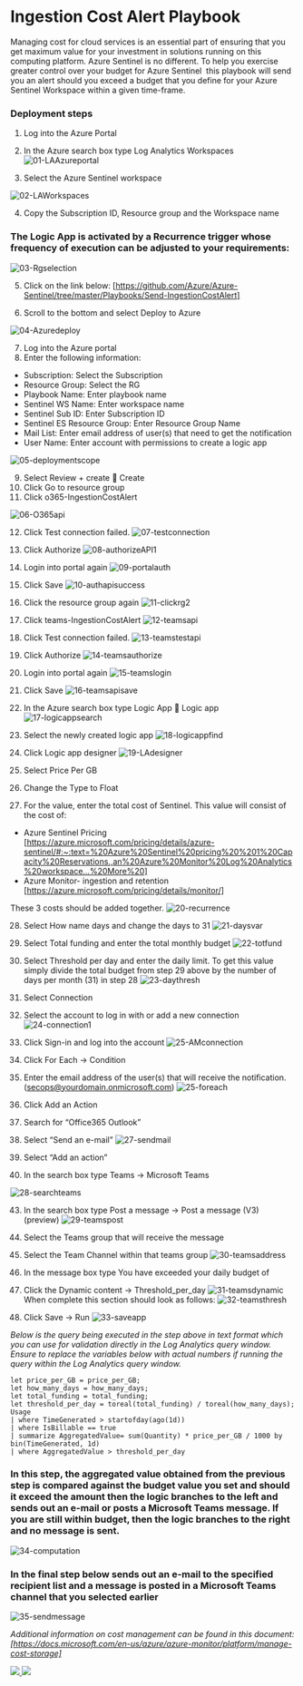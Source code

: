 # Ingestion Cost Alert Playbook
Managing cost for cloud services is an essential part of ensuring that you get maximum value for your investment in solutions running on this computing platform. Azure Sentinel is no different. To help you exercise greater control over your budget for Azure Sentinel  this playbook will send you an alert should you exceed a budget that you define for your Azure Sentinel Workspace within a given time-frame. 

### Deployment steps
1.	Log into the Azure Portal
2.	In the Azure search box type Log Analytics Workspaces
![01-LAAzureportal](../Send-IngestionCostAlert/images/01-LAAzureportal.png)


3. Select the Azure Sentinel workspace

![02-LAWorkspaces](../Send-IngestionCostAlert/images/02-LAWorkspaces.png)

4.	Copy the Subscription ID, Resource group and the Workspace name

### The Logic App is activated by a Recurrence trigger whose frequency of execution can be adjusted to your requirements:

![03-Rgselection](../Send-IngestionCostAlert/images/03-rgselection.png)

5.	Click on the link below: [https://github.com/Azure/Azure-Sentinel/tree/master/Playbooks/Send-IngestionCostAlert]

6.	Scroll to the bottom and select Deploy to Azure

![04-Azuredeploy](../Send-IngestionCostAlert/images/04-azuredeploy.png)



7.	Log into the Azure portal 
8.	Enter the following information:
-	Subscription: Select the Subscription
-	Resource Group: Select the RG
-	Playbook Name: Enter playbook name
-	Sentinel WS Name: Enter workspace name
-	Sentinel Sub ID: Enter Subscription ID
-	Sentinel ES Resource Group: Enter Resource Group Name
-	Mail List: Enter email address of user(s) that need to get the notification
-	User Name: Enter account with permissions to create a logic app

![05-deploymentscope](../Send-IngestionCostAlert/images/05-deploymentscope.png)

9.	Select Review + create  Create
10.	Click Go to resource group
11.	Click o365-IngestionCostAlert



![06-O365api](../Send-IngestionCostAlert/images/06-O365api.png)

12.	Click Test connection failed.
![07-testconnection](../Send-IngestionCostAlert/images/07-testconnection.png)

13.	Click Authorize
![08-authorizeAPI1](../Send-IngestionCostAlert/images/08-authorizeAPI1.png)

14.	Login into portal again
![09-portalauth](../Send-IngestionCostAlert/images/09-portalauth.png)

15.	Click Save
![10-authapisuccess](../Send-IngestionCostAlert/images/10-authapisuccess.png)

16.	Click the resource group again
![11-clickrg2](../Send-IngestionCostAlert/images/11-clickrg2.png)

17.	Click teams-IngestionCostAlert
![12-teamsapi](../Send-IngestionCostAlert/images/12-teamsapi.png)

18.	Click Test connection failed.
![13-teamstestapi](../Send-IngestionCostAlert/images/13-teamstestapi.png)

19.	Click Authorize
![14-teamsauthorize](../Send-IngestionCostAlert/images/14-teamsauthorize.png)

20.	Login into portal again
![15-teamslogin](../Send-IngestionCostAlert/images/15-teamslogin.png)

21.	Click Save
![16-teamsapisave](../Send-IngestionCostAlert/images/16-teamsapisave.png)

22.	In the Azure search box type Logic App  Logic app
![17-logicappsearch](../Send-IngestionCostAlert/images/17-logicappsearch.png)

23.	Select the newly created logic app
![18-logicappfind](../Send-IngestionCostAlert/images/18-logicappfind.png)

24.	Click Logic app designer
![19-LAdesigner](../Send-IngestionCostAlert/images/19-LAdesigner.png)

25.	Select Price Per GB
26.	Change the Type to Float
27.	For the value, enter the total cost of Sentinel. This value will consist of the cost of:
-	Azure Sentinel  Pricing [https://azure.microsoft.com/pricing/details/azure-sentinel/#:~:text=%20Azure%20Sentinel%20pricing%20%201%20Capacity%20Reservations.,an%20Azure%20Monitor%20Log%20Analytics%20workspace...%20More%20] 
-	Azure Monitor- ingestion and retention [https://azure.microsoft.com/pricing/details/monitor/]

These 3 costs should be added together.
![20-recurrence](../Send-IngestionCostAlert/images/20-recurrence.png)

28.	Select How name days and change the days to 31
![21-daysvar](../Send-IngestionCostAlert/images/21-daysvar.png)
29.	Select Total funding and enter the total monthly budget
![22-totfund](../Send-IngestionCostAlert/images/22-totfund.png)
30.	Select Threshold per day and enter the daily limit. To get this value simply divide the total budget from step 29 above by the number of days per month (31) in step 28
![23-daythresh](../Send-IngestionCostAlert/images/23-dailythresh.png)

31.	Select Connection
32.	Select the account to log in with or add a new connection
![24-connection1](../Send-IngestionCostAlert/images/24-connection1.png)

33.	Click Sign-in and log into the account
![25-AMconnection](../Send-IngestionCostAlert/images/25-AMconnection.png)

34.	Click For Each -> Condition
35.	Enter the email address of the user(s) that will receive the notification. (secops@yourdomain.onmicrosoft.com)
![25-foreach](../Send-IngestionCostAlert/images/25-foreach.png)

38.	Click Add an Action
39.	Search for “Office365 Outlook”
40.	Select “Send an e-mail”
![27-sendmail](../Send-IngestionCostAlert/images/27-sendmail.png)
41.	Select “Add an action”
42.	In the search box type Teams -> Microsoft Teams

![28-searchteams](../Send-IngestionCostAlert/images/28-searchteams.png)

43.	In the search box type Post a message -> Post a message (V3) (preview)
![29-teamspost](../Send-IngestionCostAlert/images/29-teamspost.png)

44.	Select the Teams group that will receive the message
45.	Select the Team Channel within that teams group
![30-teamsaddress](../Send-IngestionCostAlert/images/30-teamsaddress.png)
46.	In the message box type You have exceeded your daily budget of 
47.	Click the Dynamic content -> Threshold_per_day
![31-teamsdynamic](../Send-IngestionCostAlert/images/31-teamsdynamic.png)
When complete this section should look as follows:
![32-teamsthresh](../Send-IngestionCostAlert/images/32-teamsthresh.png)
48.	Click Save -> Run
![33-saveapp](../Send-IngestionCostAlert/images/33-saveapp.png)


<em>Below is the query being executed in the step above in text format which you can use for validation directly in the Log Analytics query window. Ensure to replace the variables below with actual numbers if running the query within the Log Analytics query window.</em>

```
let price_per_GB = price_per_GB;
let how_many_days = how_many_days;
let total_funding = total_funding;
let threshold_per_day = toreal(total_funding) / toreal(how_many_days);
Usage
| where TimeGenerated > startofday(ago(1d))
| where IsBillable == true
| summarize AggregatedValue= sum(Quantity) * price_per_GB / 1000 by bin(TimeGenerated, 1d)
| where AggregatedValue > threshold_per_day

```
 

### In this step, the aggregated value obtained from the previous step is compared against the budget value you set and should it exceed the amount then the logic branches to the left and sends out an e-mail or posts a Microsoft Teams message. If you are still within budget, then the logic branches to the right and no message is sent.

   ![34-computation](../Send-IngestionCostAlert/images/34-computation.png)

### In the final step below sends out an e-mail to the specified recipient list and a message is posted in a Microsoft Teams channel that you selected earlier

  ![35-sendmessage](../Send-IngestionCostAlert/images/35-sendmessage.png)

  <em>Additional information on cost management can be found in this document: [https://docs.microsoft.com/en-us/azure/azure-monitor/platform/manage-cost-storage]</em>
 


<a href="https://portal.azure.com/#create/Microsoft.Template/uri/https%3A%2F%2Fraw.githubusercontent.com%2FAzure%2FAzure-Sentinel%2Fmaster%2FPlaybooks%2FSend-IngestionCostAlert%2Fazuredeploy.json" target="_blank">
    <img src="https://aka.ms/deploytoazurebutton"/>
</a>
<a href="https://portal.azure.us/#create/Microsoft.Template/uri/https%3A%2F%2Fraw.githubusercontent.com%2FAzure%2FAzure-Sentinel%2Fmaster%2FPlaybooks%2Send-IngestionCostAlert%2Fazuredeploy.json" target="_blank">
<img src="https://raw.githubusercontent.com/Azure/azure-quickstart-templates/master/1-CONTRIBUTION-GUIDE/images/deploytoazuregov.png"/>
</a>


